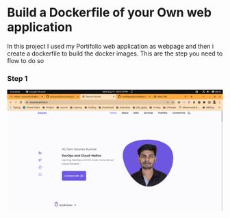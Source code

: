 # Build a Dockerfile of your Own web application
In this project I used my Portifolio web application as webpage and then i create a dockerfile to build the docker images.
This are the step you need to flow to do so
### Step 1
![name](assets/img/homepage.png)
